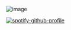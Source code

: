 

![image](https://github.com/SilvSnow/SilvSnow/assets/106847131/734aa6bf-5ef0-4ec7-bade-ffb564b47707)


[![spotify-github-profile](https://spotify-github-profile.vercel.app/api/view?uid=wpmw4j4q68qrrrb2ijpl94nte&cover_image=true&theme=novatorem&show_offline=false&background_color=121212&interchange=false&bar_color=53b14f&bar_color_cover=false)](https://github.com/kittinan/spotify-github-profile)
